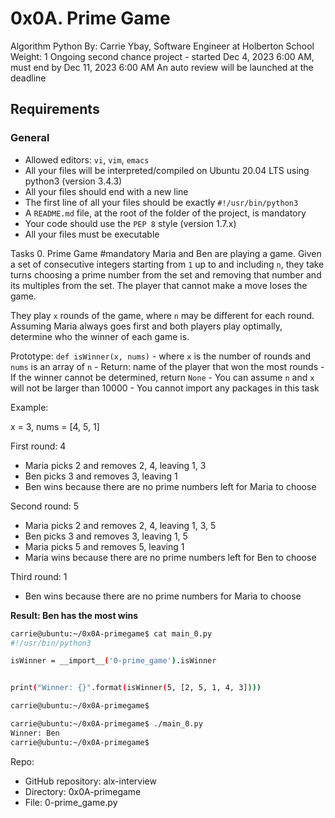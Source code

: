 # 0x0A. Prime Game
Algorithm Python
 By: Carrie Ybay, Software Engineer at Holberton School
 Weight: 1
 Ongoing second chance project - started Dec 4, 2023 6:00 AM, must end by Dec 11, 2023 6:00 AM
 An auto review will be launched at the deadline

## Requirements
### General
  - Allowed editors: `vi`, `vim`, `emacs`
  - All your files will be interpreted/compiled on Ubuntu 20.04 LTS using python3 (version 3.4.3)
  - All your files should end with a new line
  - The first line of all your files should be exactly `#!/usr/bin/python3`
  - A `README.md` file, at the root of the folder of the project, is mandatory
  - Your code should use the `PEP 8` style (version 1.7.x)
  - All your files must be executable

Tasks
0. Prime Game
#mandatory
Maria and Ben are playing a game. Given a set of consecutive integers starting from `1` up to and including `n`, they take turns choosing a prime number from the set and removing that number and its multiples from the set. The player that cannot make a move loses the game.

They play `x` rounds of the game, where `n` may be different for each round. Assuming Maria always goes first and both players play optimally, determine who the winner of each game is.

Prototype: `def isWinner(x, nums)`
    - where `x` is the number of rounds and `nums` is an array of `n`
    - Return: name of the player that won the most rounds
    - If the winner cannot be determined, return `None`
    - You can assume `n` and `x` will not be larger than 10000
    - You cannot import any packages in this task

Example:

x = 3, nums = [4, 5, 1]

First round: 4
  - Maria picks 2 and removes 2, 4, leaving 1, 3
  - Ben picks 3 and removes 3, leaving 1
  - Ben wins because there are no prime numbers left for Maria to choose

Second round: 5
  - Maria picks 2 and removes 2, 4, leaving 1, 3, 5
  - Ben picks 3 and removes 3, leaving 1, 5
  - Maria picks 5 and removes 5, leaving 1
  - Maria wins because there are no prime numbers left for Ben to choose

Third round: 1
  - Ben wins because there are no prime numbers for Maria to choose

**Result: Ben has the most wins**

```bash
carrie@ubuntu:~/0x0A-primegame$ cat main_0.py
#!/usr/bin/python3

isWinner = __import__('0-prime_game').isWinner


print("Winner: {}".format(isWinner(5, [2, 5, 1, 4, 3])))

carrie@ubuntu:~/0x0A-primegame$
```

```bash
carrie@ubuntu:~/0x0A-primegame$ ./main_0.py
Winner: Ben
carrie@ubuntu:~/0x0A-primegame$
```

Repo:
  - GitHub repository: alx-interview
  - Directory: 0x0A-primegame
  - File: 0-prime_game.py

